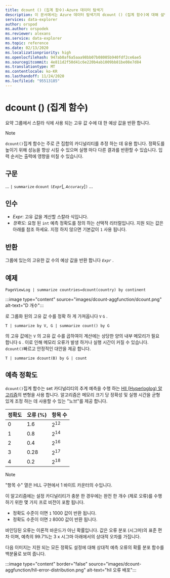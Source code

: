 ```yaml
---
title: dcount () (집계 함수)-Azure 데이터 탐색기
description: 이 문서에서는 Azure 데이터 탐색기의 dcount () (집계 함수)에 대해 설명 합니다.
services: data-explorer
author: orspod
ms.author: orspodek
ms.reviewer: alexans
ms.service: data-explorer
ms.topic: reference
ms.date: 02/13/2020
ms.localizationpriority: high
ms.openlocfilehash: 947ab0af6a5aaa98bb07b08005b940fdf2ce6ae5
ms.sourcegitcommit: 4e811d2f50d41c6e220b4ab1009bb81be08e7d84
ms.translationtype: MT
ms.contentlocale: ko-KR
ms.lasthandoff: 11/24/2020
ms.locfileid: "95513185"
---
```

# <a name="dcount-aggregation-function"></a>dcount () (집계 함수)

요약 그룹에서 스칼라 식에 사용 되는 고유 값 수에 대 한 예상 값을 반환 합니다.

> [!NOTE]
> `dcount()`집계 함수는 주로 큰 집합의 카디널리티를 추정 하는 데 유용 합니다. 정확도를 높이기 위해 성능을 향상 시킬 수 있으며 실행 마다 다른 결과를 반환할 수 있습니다. 입력 순서는 출력에 영향을 미칠 수 있습니다.

## <a name="syntax"></a>구문

... `|` `summarize` `dcount` `(`*`Expr`*[, *`Accuracy`*]`)` ...

## <a name="arguments"></a>인수

* *Expr*: 고유 값을 계산할 스칼라 식입니다.
* *정확도*: 요청 된 `int` 예측 정확도를 정의 하는 선택적 리터럴입니다. 지원 되는 값은 아래를 참조 하세요. 지정 하지 않으면 기본값이 `1` 사용 됩니다.

## <a name="returns"></a>반환

그룹에 있는의 고유한 값 수의 예상 값을 반환 합니다 *`Expr`* .

## <a name="example"></a>예제

```kusto
PageViewLog | summarize countries=dcount(country) by continent
```

:::image type="content" source="images/dcount-aggfunction/dcount.png" alt-text="D 개수":::

로 그룹화 된의 고유 값 수를 정확 하 게 가져옵니다 `V` `G` .

```kusto
T | summarize by V, G | summarize count() by G
```

의 고유 값에는 `V` 의 고유 값 수를 곱하여이 계산에는 상당한 양의 내부 메모리가 필요 합니다 `G` .
이로 인해 메모리 오류가 발생 하거나 실행 시간이 커질 수 있습니다. 
`dcount()`빠르고 안정적인 대안을 제공 합니다.

```kusto
T | summarize dcount(B) by G | count
```

## <a name="estimation-accuracy"></a>예측 정확도

`dcount()`집계 함수는 set 카디널리티의 추계 예측을 수행 하는 [Hll (Hyperloglog) 알고리즘](https://en.wikipedia.org/wiki/HyperLogLog)의 변형을 사용 합니다. 알고리즘은 메모리 크기 당 정확성 및 실행 시간을 균형 있게 조정 하는 데 사용할 수 있는 "노브"를 제공 합니다.

|정확도|오류 (%)|항목 수   |
|--------|---------|--------------|
|       0|      1.6|2<sup>12</sup>|
|       1|      0.8|2<sup>14</sup>|
|       2|      0.4|2<sup>16</sup>|
|       3|     0.28|2<sup>17</sup>|
|       4|      0.2|2<sup>18</sup>|

> [!NOTE]
> "항목 수" 열은 HLL 구현에서 1 바이트 카운터의 수입니다.

이 알고리즘에는 설정 카디널리티가 충분 한 경우에는 완전 한 개수 (제로 오류)를 수행 하기 위한 몇 가지 프로 비전이 포함 됩니다.
* 정확도 수준이 이면 `1` 1000 값이 반환 됩니다.
* 정확도 수준이 이면 `2` 8000 값이 반환 됩니다.

바인딩된 오류는 이론적 바운드가 아닌 확률입니다. 값은 오류 분포 (시그마)의 표준 편차 이며, 예측의 99.7%는 3 x 시그마 아래에서의 상대적 오차를 가집니다.

다음 이미지는 지원 되는 모든 정확도 설정에 대해 상대적 예측 오류의 확률 분포 함수를 백분율로 보여 줍니다.

:::image type="content" border="false" source="images/dcount-aggfunction/hll-error-distribution.png" alt-text="hll 오류 배포":::
